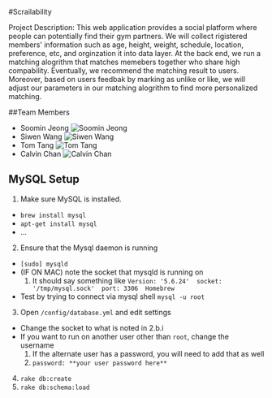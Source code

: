 #Scrailability

Project Description: This web application provides a social platform where people can potentially find their gym partners. We will collect rigistered members' information such as age, height, weight, schedule, location, preference, etc, and orginzation it into data layer. At the back end, we run a matching alogrithm that matches memebers together who share high compability. Eventually, we recommend the matching result to users. Moreover, based on users feedbak by marking as unlike or like, we will adjust our parameters in our matching alogrithm to find more personalized matching. 

##Team Members
- Soomin Jeong
  ![Soomin Jeong](https://scontent-sjc2-1.xx.fbcdn.net/hprofile-xap1/v/t1.0-1/p160x160/10388635_10203705939316343_6753214294767401392_n.jpg?oh=89ebd2f3a466aefe3763f390dfa7de40&oe=568E3790)
- Siwen Wang
  ![Siwen Wang](https://fbcdn-profile-a.akamaihd.net/hprofile-ak-xft1/v/t1.0-1/c0.0.160.160/p160x160/10348520_1382856965337806_4659452213453053569_n.jpg?oh=63465bed9686d86e8904a6bf89b8bccf&oe=56D07AE7&__gda__=1452426087_fb3cecf5b722a64d2d3ff798ac8823ad)
- Tom Tang
  ![Tom Tang](https://scontent-sjc2-1.xx.fbcdn.net/hprofile-xaf1/v/t1.0-1/p160x160/11987032_836059213176269_7713877708687893657_n.jpg?oh=f14282424bbd08000140156e5bf7dee7&oe=56997B27)
- Calvin Chan
  ![Calvin Chan](https://scontent-sjc2-1.xx.fbcdn.net/hprofile-xpt1/v/t1.0-1/p160x160/11667336_10207003459829585_9033733495530844598_n.jpg?oh=6d728d7722c7f45b44285bdc842f1cf4&oe=5690E5DD)

## MySQL Setup

1. Make sure MySQL is installed.
  * `brew install mysql`
  * `apt-get install mysql`
  * ...
2. Ensure that the Mysql daemon is running
  * `[sudo] mysqld`
  * (IF ON MAC) note the socket that mysqld is running on
    1. It should say something like `Version: '5.6.24'  socket:
      '/tmp/mysql.sock'  port: 3306  Homebrew`
  * Test by trying to connect via mysql shell `mysql -u root`
3. Open `/config/database.yml` and edit settings
  * Change the socket to what is noted in 2.b.i
  * If you want to run on another user other than `root`, change the username
    1. If the alternate user has a password, you will need to add that as
      well
    2. `password: **your user password here**`
4. `rake db:create`
5. `rake db:schema:load`
